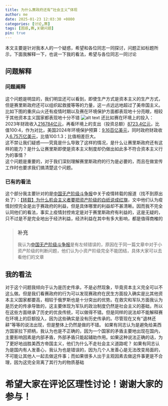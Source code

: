 ```yaml
---
title: 为什么赛政府还有“社会主义”体现
author: me
date: 2025-01-23 12:03:30 +0800
categories: [讨论,赛]
tags: [困惑,赛,关键问题]
pin: true
---
```

本文主要是针对我本人的一个疑惑，希望和各位同志一同探讨，问题正如标题所示，下面我解释一下，也说一下我的看法，希望与各位同志一同讨论

## 问题解释
### 问题阐释
这个问题是明显的，我们明显还可以看到，即使生产方式是资本主义的生产方式，但是赛里斯政府还可以组织起救援等等的力量，这一点远远地超过了美帝国主义。比如下图的重庆山火还有疫情时期以及赛在环境保护方面都表现地十分亮眼，相较于其他资本主义国家都表现地十分不错
![alt text](/commons/posts/为什么赛政府还有“社会主义”体现/重庆山火.jpg)
还比如赛在环境上的投入：2023年财政收入[216784亿元](https://www.gov.cn/lianbo/bumen/202402/content_6929621.htm)，再看环境上的支出（投资总额）[8723.4亿元](https://www.mee.gov.cn/hjzl/sthjzk/sthjtjnb/202412/W020241231550353018199.pdf)，比值100:4，作为对比，美国2024年环境保护预算：[9.16百亿美元](https://www.epa.gov/planandbudget/budget)，同时政府财政收入[6.75万亿美元](https://fiscaldata.treasury.gov/americas-finance-guide/government-revenue/#federal-revenue-overview)，比值100:1.3；比值相差巨大。<br>
这不禁让我们疑惑——究竟是什么导致了这样的情况，是什么让赛里斯政府还有这样的能力？是什么让赛里斯即使是资本主义制度却仍做出如此多不符合资本主义行为的事情？<br>
这个问题是重要的，对于我们深刻理解赛里斯政府的行为是必要的，而且在做宣传工作时也要求我们搞清楚这个问题。
### 已有的看法
这个部分我主要针对的是[中国无产阶级斗争报](https://proletarianstruggles.wordpress.com/)中关于疫情转载的报道（找不到原出处了）：[【转载】为什么机会主义者要把资产阶级的白纸说成红旗](https://proletarianstruggles.wordpress.com/2023/11/26/why-do-opportunists-refer-to-the-bourgeoisies-white-paper-as-red-flag/)，文中他们认为疫情封控完全是出于赛政府的利益，但是具体哪里的利益却不甚清晰。因而我不完全认同他们的看法，事实上疫情封控肯定是对于赛里斯政府有利益的，这是无疑的，只不过是不是完全地出于经济利益，经济利益在其中有多大影响，都是值得商榷的
> ### 补充
> 我认为[中国无产阶级斗争报](https://proletarianstruggles.wordpress.com/)是有左倾错误的，原因在于同一篇文章中对于小资产阶级的判断问题，他们认为小资产阶级完全不能团结，具体大家可以去看他们的文章

## 我的看法
对于这个问题我倾向于认为是历史传承，不是必然现象，毕竟资本主义完全可以不这么做。但是我们看赛政府的行为可以发现赛政府在民生方面投入确实是比其他资本主义国家都要高，相较于俄罗斯也是十分突出的优势。在救灾和军队方面我认为是历史的传承导致的，这主要体现为军队的政治制度仍然是社会主义的基础，所以在这些方面继承了历史的优良传统，可以做得不错。但是同样的说法却不能解释赛在环境上的巨额投入，因为这些确实是没有历史传承的。尽管现在又有“退林还耕”等等的说法出现，但是整体上仍然是做的不错。
如果有同志认为是避免给美西方国家拉下把柄，我认为也是不正确的，因为一个国家的矛盾主要地出现在国内，主要影响因素是内部矛盾，外部矛盾只能起辅助作用。如果这种说法正确的话，为了更好地战胜美西方帝国主义，他们为什么不走社会主义道路呢？
如果有同志认为是国内有人发善心，我认为也是错误的，因为几个人发善心是无法改变局面的，不可能让其他人一起去做这件事；而如果很多人出于主观因素去做这件事更是不合理，因为这完全背离了其行为的物质基础
# 希望大家在评论区理性讨论！谢谢大家的参与！
